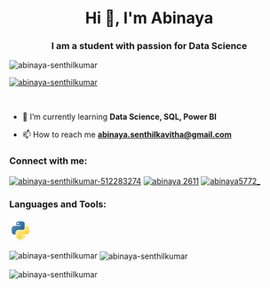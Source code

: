 <h1 align="center">Hi 👋, I'm Abinaya</h1>
<h3 align="center">I am a student with passion for Data Science</h3>

<p align="left"> <img src="https://komarev.com/ghpvc/?username=abinaya-senthilkumar&label=Profile%20views&color=0e75b6&style=flat" alt="abinaya-senthilkumar" /> </p>

<p align="left"> <a href="https://github.com/ryo-ma/github-profile-trophy"><img src="https://github-profile-trophy.vercel.app/?username=abinaya-senthilkumar" alt="abinaya-senthilkumar" /></a> </p>

<p align="left"> <a href="https://twitter.com/" target="blank"><img src="https://img.shields.io/twitter/follow/?logo=twitter&style=for-the-badge" alt="" /></a> </p>

- 🌱 I’m currently learning **Data Science, SQL, Power BI**

- 📫 How to reach me **abinaya.senthilkavitha@gmail.com**

<h3 align="left">Connect with me:</h3>
<p align="left">
<a href="https://linkedin.com/in/abinaya-senthilkumar-512283274" target="blank"><img align="center" src="https://raw.githubusercontent.com/rahuldkjain/github-profile-readme-generator/master/src/images/icons/Social/linked-in-alt.svg" alt="abinaya-senthilkumar-512283274" height="30" width="40" /></a>
<a href="https://kaggle.com/abinaya 2611" target="blank"><img align="center" src="https://raw.githubusercontent.com/rahuldkjain/github-profile-readme-generator/master/src/images/icons/Social/kaggle.svg" alt="abinaya 2611" height="30" width="40" /></a>
<a href="https://instagram.com/abinaya5772_" target="blank"><img align="center" src="https://raw.githubusercontent.com/rahuldkjain/github-profile-readme-generator/master/src/images/icons/Social/instagram.svg" alt="abinaya5772_" height="30" width="40" /></a>
</p>

<h3 align="left">Languages and Tools:</h3>
<p align="left"> <a href="https://www.python.org" target="_blank" rel="noreferrer"> <img src="https://raw.githubusercontent.com/devicons/devicon/master/icons/python/python-original.svg" alt="python" width="40" height="40"/> </a> </p>

<p><img align="left" src="https://github-readme-stats.vercel.app/api/top-langs?username=abinaya-senthilkumar&show_icons=true&locale=en&layout=compact" alt="abinaya-senthilkumar" /></p>

<p>&nbsp;<img align="center" src="https://github-readme-stats.vercel.app/api?username=abinaya-senthilkumar&show_icons=true&locale=en" alt="abinaya-senthilkumar" /></p>

<p><img align="center" src="https://github-readme-streak-stats.herokuapp.com/?user=abinaya-senthilkumar&" alt="abinaya-senthilkumar" /></p>
